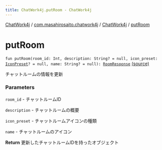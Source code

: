```yaml
---
title: ChatWork4j.putRoom - ChatWork4j
---
```


[ChatWork4j](../../index.md) / [com.masahirosaito.chatwork4j](../index.md) / [ChatWork4j](index.md) / [putRoom](.)

# putRoom

`fun putRoom(room_id: Int, description: String? = null, icon_preset: `[`IconPreset`](../-icon-preset/index.md)`? = null, name: String? = null): `[`RoomResponse`](../../com.masahirosaito.chatwork4j.data/-room-response/index.md) [(source)](https://github.com/MasahiroSaito/ChatWork4j/tree/master/src/main/kotlin/com/masahirosaito/chatwork4j/ChatWork4j.kt#L181)

チャットルームの情報を更新

### Parameters

`room_id` - チャットルームID

`description` - チャットルームの概要

`icon_preset` - チャットルームアイコンの種類

`name` - チャットルームのアイコン

**Return**
更新したチャットルームIDを持ったオブジェクト

